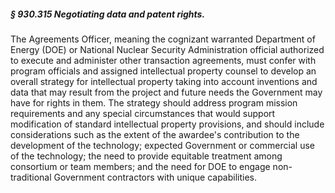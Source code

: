 ##### § 930.315 Negotiating data and patent rights. #####

The Agreements Officer, meaning the cognizant warranted Department of Energy (DOE) or National Nuclear Security Administration official authorized to execute and administer other transaction agreements, must confer with program officials and assigned intellectual property counsel to develop an overall strategy for intellectual property taking into account inventions and data that may result from the project and future needs the Government may have for rights in them. The strategy should address program mission requirements and any special circumstances that would support modification of standard intellectual property provisions, and should include considerations such as the extent of the awardee's contribution to the development of the technology; expected Government or commercial use of the technology; the need to provide equitable treatment among consortium or team members; and the need for DOE to engage non-traditional Government contractors with unique capabilities.